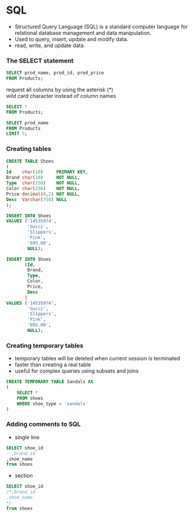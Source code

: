 # SQL

- Structured Query Language (SQL) is a standard computer language for relational database management and data manipulation.
- Used to query, insert, update and modify data.
- read, write, and update data.

### The SELECT statement

```sql
SELECT prod_name, prod_id, prod_price
FROM Products;
```

request all columns by using the asterisk (*)  
wild card character instead of column names

```sql
SELECT *
FROM Products;
```

```sql
SELECT prod_name
FROM Products
LIMIT 5;
```

### Creating tables

```sql
CREATE TABLE Shoes
(
Id    char(10)     PRIMARY KEY,
Brand char(10)     NOT NULL,
Type  char(250)    NOT NULL,
Color char(250)    NOT NULL,
Price decimal(8,2) NOT NULL,
Desc  Varchar(750) NULL
);
```

```sql
INSERT INTO Shoes
VALUES ('14535974',
        'Gucci',
        'Slippers',
        'Pink',
        '695.00',
        NULL);
```

```sql
INSERT INTO Shoes
       (Id,
        Brand,
        Type,
        Color,
        Price,
        Desc
       )
VALUES ('14535974',
        'Gucci',
        'Slippers',
        'Pink',
        '695.00',
        NULL);
```

### Creating temporary tables

- temporary tables will be deleted when current session is terminated
- faster than creating a real table
- useful for complex queries using subsets and joins

```sql
CREATE TEMPORARY TABLE Sandals AS
(
    SELECT *
    FROM shoes
    WHERE shoe_type = 'sandals'
)
```

### Adding comments to SQL

- single line

```sql
SELECT shoe_id
--,brand_id
,shoe_name
from shoes
```

- section

```sql
SELECT shoe_id
/*,brand_id
,shoe_name
*/
from shoes
```
